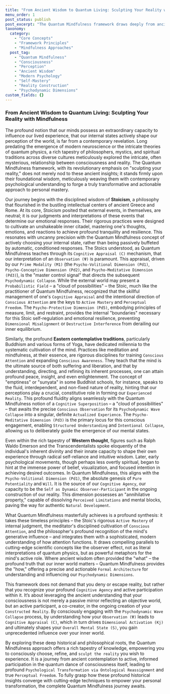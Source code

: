 ```yaml
---
title: "From Ancient Wisdom to Quantum Living: Sculpting Your Reality with Mindfulness"
menu_order: 1
post_status: publish
post_excerpt: "The Quantum Mindfulness framework draws deeply from ancient philosophical and contemplative traditions, bridging their timeless insights with modern psychological understanding. This article explores how Stoic self-mastery, Eastern contemplative practices, and Western transcendental thought converge within Quantum Mindfulness to offer a powerful, actionable approach to consciously shaping one's inner and outer reality."
taxonomy:
  category:
    - "Core Concepts"
    - "Framework Principles"
    - "Mindfulness Approaches"
  post_tag:
    - "Quantum Mindfulness"
    - "Consciousness"
    - "Perception"
    - "Ancient Wisdom"
    - "Modern Psychology"
    - "Self-Mastery"
    - "Reality Construction"
    - "Psychodynamic Dimensions"
custom_fields: {}
---
```


### From Ancient Wisdom to Quantum Living: Sculpting Your Reality with Mindfulness

The profound notion that our minds possess an extraordinary capacity to influence our lived experience, that our internal states actively shape our perception of the world, is far from a contemporary revelation. Long predating the emergence of modern neuroscience or the intricate theories of quantum physics, a rich tapestry of philosophers, mystics, and spiritual traditions across diverse cultures meticulously explored the intricate, often mysterious, relationship between consciousness and reality. The Quantum Mindfulness framework, with its revolutionary emphasis on "sculpting your reality," does not merely nod to these ancient insights; it stands firmly upon their foundational wisdom, meticulously weaving them with contemporary psychological understanding to forge a truly transformative and actionable approach to personal mastery.

Our journey begins with the disciplined wisdom of **Stoicism**, a philosophy that flourished in the bustling intellectual centers of ancient Greece and Rome. At its core, Stoicism posited that external events, in themselves, are neutral; it is our judgments and interpretations of these events that determine our emotional responses. Their rigorous practices were designed to cultivate an unshakeable inner citadel, mastering one's thoughts, emotions, and reactions to achieve profound tranquility and resilience. This resonates with uncanny precision with the Quantum Mindfulness concept of actively choosing your internal state, rather than being passively buffeted by automatic, conditioned responses. The Stoics understood, as Quantum Mindfulness teaches through its `Cognitive Appraisal (C)` mechanism, that our interpretation of an `Observation (Ψ)` is paramount. This appraisal, driven by our `Prime Modality (M1)` (the `Psycho-Volitional Dimension (Pd1)`, `Psycho-Conceptive Dimension (Pd2)`, and `Psycho-Meditative Dimension (Pd3)`), is the "master control signal" that directs the subsequent `Psychodynamic Collapse`. While the external world may present a `Probabilistic Field` – a "cloud of possibilities" – the Stoic, much like the practitioner of Quantum Mindfulness, recognized that the skillful management of one's `Cognitive Appraisal` and the intentional direction of `Conscious Attention` are the keys to `Active Mastery` and `Perceptual Freedom`. The `Psycho-Protective Dimension (Pd5)`, embodying principles of measure, limit, and restraint, provides the internal "boundaries" necessary for this Stoic self-regulation and emotional resilience, preventing `Dimensional Misalignment` or `Destructive Interference` from derailing our inner equilibrium.

Similarly, the profound **Eastern contemplative traditions**, particularly Buddhism and various forms of Yoga, have dedicated millennia to the systematic cultivation of the mind. Practices like meditation and mindfulness, at their essence, are rigorous disciplines for training `Conscious Attention` and expanding `Conscious Awareness`. They teach that the mind is the ultimate source of both suffering and liberation, and that by understanding, directing, and refining its inherent processes, one can attain profound peace, insight, and even enlightenment. The concept of "emptiness" or "sunyata" in some Buddhist schools, for instance, speaks to the fluid, interdependent, and non-fixed nature of reality, hinting that our perceptions play a crucial, constitutive role in forming our `Experienced Reality`. This profound fluidity aligns seamlessly with the Quantum Mindfulness notion of a `Cognitive Superposition` – a "cloud of possibilities" – that awaits the precise `Conscious Observation` for its `Psychodynamic Wave Collapse` into a singular, definite `Actualized Experience`. The `Psycho-Meditative Dimension (Pd3)` is the primary locus for this conscious engagement, enabling `Structured Understanding` and `Intentional Collapse`, allowing us to deliberately guide the emergence of our mental states.

Even within the rich tapestry of **Western thought**, figures such as Ralph Waldo Emerson and the Transcendentalists spoke eloquently of the individual's inherent divinity and their innate capacity to shape their own experience through radical self-reliance and intuitive wisdom. Later, early psychological movements, though perhaps less overtly spiritual, began to hint at the immense power of belief, visualization, and focused intention in achieving desired outcomes. In Quantum Mindfulness, this aligns with the `Psycho-Volitional Dimension (Pd1)`, the absolute genesis of `Pure Potentiality` and `Will`. It is the source of our `Cognitive Agency`, our capacity to be the `Self as Dynamic Observer-Participant` in the ongoing construction of our reality. This dimension possesses an "annihilative property," capable of dissolving `Perceived Limitations` and mental blocks, paving the way for authentic `Natural Development`.

What Quantum Mindfulness masterfully achieves is a profound synthesis: it takes these timeless principles – the Stoic's rigorous `Active Mastery` of internal judgment, the meditator's disciplined cultivation of `Conscious Attention`, and the philosopher's profound recognition of the mind's generative influence – and integrates them with a sophisticated, modern understanding of how attention functions. It draws compelling parallels to cutting-edge scientific concepts like the observer effect, not as literal interpretations of quantum physics, but as powerful metaphors for the mind's active role. Where ancient wisdom often provided the "what" – the profound truth that our inner world matters – Quantum Mindfulness provides the "how," offering a precise and actionable `Formal Architecture` for understanding and influencing our `Psychodynamic Dimensions`.

This framework does not demand that you deny or escape reality, but rather that you recognize your profound `Cognitive Agency` and active participation within it. It’s about leveraging the ancient understanding that your consciousness is not merely a passive mirror reflecting an objective world, but an active participant, a co-creator, in the ongoing creation of your `Constructed Reality`. By consciously engaging with the `Psychodynamic Wave Collapse` process, by understanding how your `Observation (Ψ)` leads to `Cognitive Appraisal (C)`, which in turn drives `Dimensional Activation (Kj)` and ultimately shapes your `Overall Mental State (S)`, you gain unprecedented influence over your inner world.

By exploring these deep historical and philosophical roots, the Quantum Mindfulness approach offers a rich tapestry of knowledge, empowering you to consciously choose, refine, and `sculpt the reality` you wish to experience. It is a journey from ancient contemplation to active, informed participation in the quantum dance of consciousness itself, leading to profound `Psychological Transformation via Ontological Reassignment` and true `Perceptual Freedom`. To fully grasp how these profound historical insights converge with cutting-edge techniques to empower your personal transformation, the complete Quantum Mindfulness journey awaits.